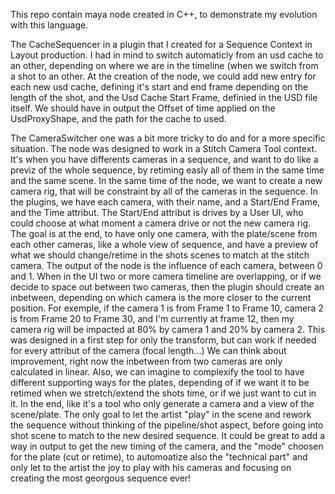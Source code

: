 This repo contain maya node created in C++, to demonstrate my evolution with this language. 

The CacheSequencer in a plugin that I created for a Sequence Context in Layout production. 
I had in mind to switch automaticly from an usd cache to an other, depending on where we are in the timeline (when we switch from a shot to an other. 
At the creation of the node, we could add new entry for each new usd cache, defining it's start and end frame depending on the length of the shot, and the Usd Cache Start Frame, definied in the USD file itself.
We should have in output the Offset of time applied on the UsdProxyShape, and the path for the cache to used.

The CameraSwitcher one was a bit more tricky to do and for a more specific situation. 
The node was designed to work in a Stitch Camera Tool context. It's when you have differents cameras in a sequence, and want to do like a previz of the whole sequence, by retiming easly all of them in the same time and the same scene.
In the same time of the node, we want to create a new camera rig, that will be constraint by all of the cameras in the sequence. In the plugins, we have each camera, with their name, and a Start/End Frame, and the Time attribut.
The Start/End attribut is drives by a User UI, who could choose at what moment a camera drive or not the new camera rig. The goal is at the end, to have only one camera, with the plate/scene from each other cameras, like a whole view of sequence, and have a preview
of what we should change/retime in the shots scenes to match at the stitch camera.
The output of the node is the influence of each camera, between 0 and 1.
When in the UI two or more camera timeline are overlapping, or if we decide to space out between two cameras, then the plugin should create an inbetween, depending on which camera is the more closer to the current position. 
For exemple, if the camera 1 is from Frame 1 to Frame 10, camera 2 is from Frame 20 to Frame 30, and I'm currently at frame 12, then my camera rig will be impacted at 80% by camera 1 and 20% by camera 2.
This was designed in a first step for only the transform, but can work if needed for every attribut of the camera (focal length...)
We can think about improvement, right now the inbetween from two cameras are only calculated in linear. Also, we can imagine to complexify the tool to have different supporting ways for the plates, depending of if we want it to be
retimed when we stretch/extend the shots time, or if we just want to cut in it. In the end, like it's a tool who only generate a camera and a view of the scene/plate. The only goal to let the artist "play" in the scene and rework the sequence without thinking
of the pipeline/shot aspect, before going into shot scene to match to the new desired sequence. It could be great to add a way in output to get the new timing of the camera, and the "mode" choosen for the plate (cut or retime), to automoatize also the "technical part" 
and only let to the artist the joy to play with his cameras and focusing on creating the most georgous sequence ever! 
